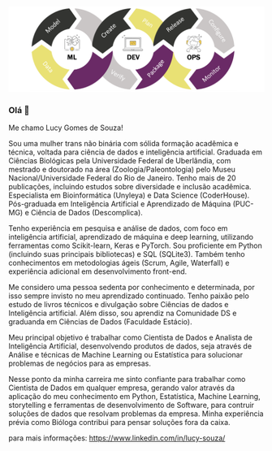 ![MLOps life cycle](LUCY_2.png)

### Olá 👋
Me chamo Lucy Gomes de Souza!

Sou uma mulher trans não binária com sólida formação acadêmica e técnica, voltada para ciência de dados e inteligência artificial. Graduada em Ciências Biológicas pela Universidade Federal de Uberlândia, com mestrado e doutorado na área (Zoologia/Paleontologia) pelo Museu Nacional/Universidade Federal do Rio de Janeiro. Tenho mais de 20 publicações, incluindo estudos sobre diversidade e inclusão acadêmica. Especialista em Bioinformática (Unyleya) e Data Science (CoderHouse). Pós-graduada em Inteligência Artificial e Aprendizado de Máquina (PUC-MG) e Ciência de Dados (Descomplica).

Tenho experiência em pesquisa e análise de dados, com foco em inteligência artificial, aprendizado de máquina e deep learning, utilizando ferramentas como Scikit-learn, Keras e PyTorch. Sou proficiente em Python (incluindo suas principais bibliotecas) e SQL (SQLite3). Também tenho conhecimentos em metodologias ágeis (Scrum, Agile, Waterfall) e experiência adicional em desenvolvimento front-end.

Me considero uma pessoa sedenta por conhecimento e determinada, por isso sempre invisto no meu aprendizado continuado. Tenho paixão pelo estudo de livros técnicos e divulgação sobre Ciências de dados e Inteligência artificial. Além disso, sou aprendiz na Comunidade DS e graduanda em Ciências de Dados (Faculdade Estácio).

Meu principal objetivo é trabalhar como Cientista de Dados e Analista de Inteligência Artificial, desenvolvendo produtos de dados, seja através de Análise e técnicas de Machine Learning ou Estatística para solucionar problemas de negócios para as empresas.

Nesse ponto da minha carreira me sinto confiante para trabalhar como Cientista de Dados em qualquer empresa, gerando valor através da aplicação do meu conhecimento em Python, Estatística, Machine Learning, storytelling e ferramentas de desenvolvimento de Software, para contruir soluções de dados que resolvam problemas da empresa. Minha experiência prévia como Bióloga contribui para pensar soluções fora da caixa.

para mais informações: https://www.linkedin.com/in/lucy-souza/
